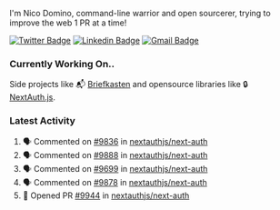 
I'm Nico Domino, command-line warrior and open sourcerer, trying to improve the web 1 PR at a time!

[![Twitter Badge](https://img.shields.io/badge/-@ndom91-1ca0f1?style=flat-square&labelColor=1ca0f1&logo=twitter&logoColor=white&link=https://twitter.com/ndom91)](https://twitter.com/ndom91) [![Linkedin Badge](https://img.shields.io/badge/-ndom91-blue?style=flat-square&logo=Linkedin&logoColor=white&link=https://www.linkedin.com/in/ndom91/)](https://www.linkedin.com/in/ndom91/) [![Gmail Badge](https://img.shields.io/badge/-yo@ndo.dev-c14438?style=flat-square&logo=mail.ru&logoColor=white&link=mailto:yo@ndo.dev)](mailto:yo@ndo.dev)

### Currently Working On..

Side projects like 📬 [Briefkasten](https://briefkastenhq.com) and opensource libraries like 🔒 [NextAuth.js](https://github.com/nextauthjs/next-auth).

<!--START_SECTION_PROFILE_VIEWS:readme-info-->
<!--END_SECTION_PROFILE_VIEWS:readme-info-->

<!--START_SECTION_DAILY_COMMIT:readme-info-->
<!--END_SECTION_DAILY_COMMIT:readme-info-->

<!--START_SECTION_WEEKLY_COMMIT:readme-info-->
<!--END_SECTION_WEEKLY_COMMIT:readme-info-->

### Latest Activity

<!--START_SECTION:activity-->
1. 🗣 Commented on [#9836](https://github.com/nextauthjs/next-auth/issues/9836#issuecomment-1934309666) in [nextauthjs/next-auth](https://github.com/nextauthjs/next-auth)
2. 🗣 Commented on [#9888](https://github.com/nextauthjs/next-auth/pull/9888#issuecomment-1932506994) in [nextauthjs/next-auth](https://github.com/nextauthjs/next-auth)
3. 🗣 Commented on [#9699](https://github.com/nextauthjs/next-auth/issues/9699#issuecomment-1932066446) in [nextauthjs/next-auth](https://github.com/nextauthjs/next-auth)
4. 🗣 Commented on [#9878](https://github.com/nextauthjs/next-auth/issues/9878#issuecomment-1932064920) in [nextauthjs/next-auth](https://github.com/nextauthjs/next-auth)
5. 💪 Opened PR [#9944](https://github.com/nextauthjs/next-auth/pull/9944) in [nextauthjs/next-auth](https://github.com/nextauthjs/next-auth)
<!--END_SECTION:activity-->

